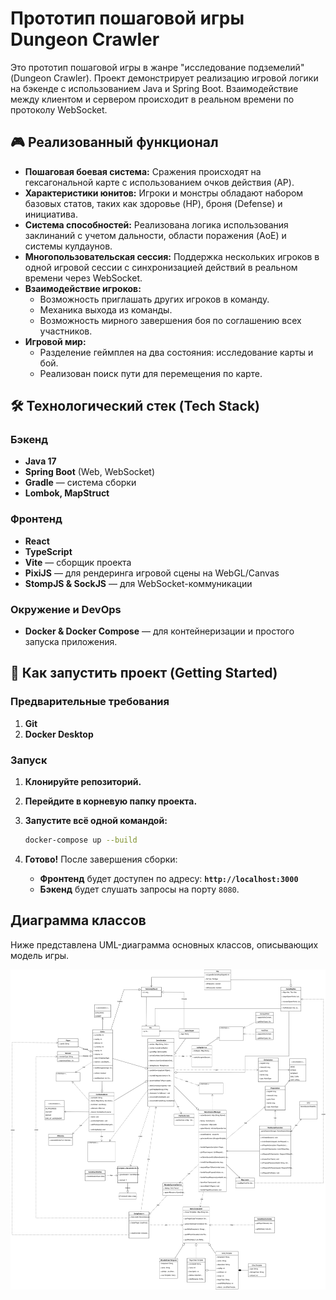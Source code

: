 # Прототип пошаговой игры Dungeon Crawler

Это прототип пошаговой игры в жанре "исследование подземелий" (Dungeon Crawler). Проект демонстрирует реализацию игровой логики на бэкенде с использованием Java и Spring Boot. Взаимодействие между клиентом и сервером происходит в реальном времени по протоколу WebSocket.

## 🎮 Реализованный функционал

*   **Пошаговая боевая система:** Сражения происходят на гексагональной карте с использованием очков действия (AP).
*   **Характеристики юнитов:** Игроки и монстры обладают набором базовых статов, таких как здоровье (HP), броня (Defense) и инициатива.
*   **Система способностей:** Реализована логика использования заклинаний с учетом дальности, области поражения (AoE) и системы кулдаунов.
*   **Многопользовательская сессия:** Поддержка нескольких игроков в одной игровой сессии с синхронизацией действий в реальном времени через WebSocket.
*   **Взаимодействие игроков:**
    *   Возможность приглашать других игроков в команду.
    *   Механика выхода из команды.
    *   Возможность мирного завершения боя по соглашению всех участников.
*   **Игровой мир:**
    *   Разделение геймплея на два состояния: исследование карты и бой.
    *   Реализован поиск пути для перемещения по карте.

## 🛠️ Технологический стек (Tech Stack)

### Бэкенд
*   **Java 17**
*   **Spring Boot** (Web, WebSocket)
*   **Gradle** — система сборки
*   **Lombok, MapStruct**

### Фронтенд
*   **React**
*   **TypeScript**
*   **Vite** — сборщик проекта
*   **PixiJS** — для рендеринга игровой сцены на WebGL/Canvas
*   **StompJS & SockJS** — для WebSocket-коммуникации

### Окружение и DevOps
*   **Docker & Docker Compose** — для контейнеризации и простого запуска приложения.

## 🚀 Как запустить проект (Getting Started)

### Предварительные требования

1.  **Git**
2.  **Docker Desktop**

### Запуск

1.  **Клонируйте репозиторий.**

2.  **Перейдите в корневую папку проекта.**

3.  **Запустите всё одной командой:**
    ```bash
    docker-compose up --build
    ```

4.  **Готово!** После завершения сборки:
    *   **Фронтенд** будет доступен по адресу: **`http://localhost:3000`**
    *   **Бэкенд** будет слушать запросы на порту `8080`.

## Диаграмма классов
Ниже представлена UML-диаграмма основных классов, описывающих модель игры.

![Диаграмма классов](docs/class_diag.svg)
